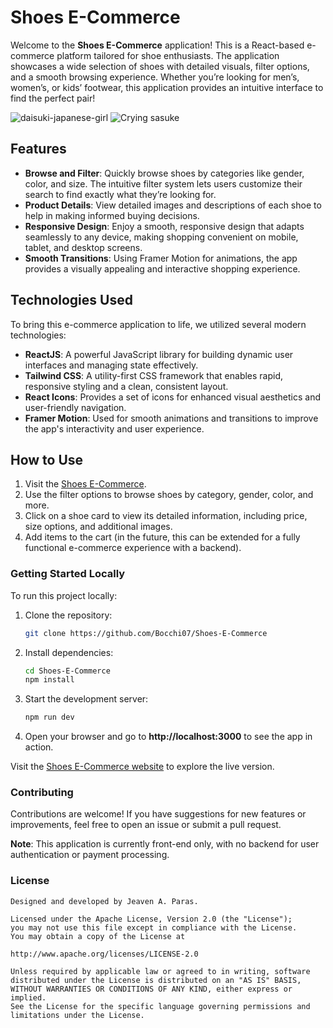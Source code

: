 # Shoes E-Commerce

Welcome to the **Shoes E-Commerce** application! This is a React-based e-commerce platform tailored for shoe enthusiasts. The application showcases a wide selection of shoes with detailed visuals, filter options, and a smooth browsing experience. Whether you’re looking for men’s, women’s, or kids’ footwear, this application provides an intuitive interface to find the perfect pair!

![daisuki-japanese-girl](https://github.com/user-attachments/assets/20f565e2-5f89-4f18-89ae-dc4739b10a5d) ![Crying sasuke](https://github.com/user-attachments/assets/92c14b79-4364-4b95-bc65-0955b59db998)



## Features

- **Browse and Filter**: Quickly browse shoes by categories like gender, color, and size. The intuitive filter system lets users customize their search to find exactly what they’re looking for.
- **Product Details**: View detailed images and descriptions of each shoe to help in making informed buying decisions.
- **Responsive Design**: Enjoy a smooth, responsive design that adapts seamlessly to any device, making shopping convenient on mobile, tablet, and desktop screens.
- **Smooth Transitions**: Using Framer Motion for animations, the app provides a visually appealing and interactive shopping experience.

## Technologies Used

To bring this e-commerce application to life, we utilized several modern technologies:

- **ReactJS**: A powerful JavaScript library for building dynamic user interfaces and managing state effectively.
- **Tailwind CSS**: A utility-first CSS framework that enables rapid, responsive styling and a clean, consistent layout.
- **React Icons**: Provides a set of icons for enhanced visual aesthetics and user-friendly navigation.
- **Framer Motion**: Used for smooth animations and transitions to improve the app's interactivity and user experience.

## How to Use

1. Visit the [Shoes E-Commerce](https://shoe-haven7.vercel.app/).
2. Use the filter options to browse shoes by category, gender, color, and more.
3. Click on a shoe card to view its detailed information, including price, size options, and additional images.
4. Add items to the cart (in the future, this can be extended for a fully functional e-commerce experience with a backend).

### Getting Started Locally
To run this project locally:
1. Clone the repository:
    ```bash
    git clone https://github.com/Bocchi07/Shoes-E-Commerce
    ```
2. Install dependencies:
    ```bash
    cd Shoes-E-Commerce
    npm install
    ```
3. Start the development server:
    ```bash
    npm run dev
    ```
4. Open your browser and go to **http://localhost:3000** to see the app in action.

Visit the [Shoes E-Commerce website](https://shoe-haven7.vercel.app/) to explore the live version.

### Contributing
Contributions are welcome! If you have suggestions for new features or improvements, feel free to open an issue or submit a pull request.

**Note**: This application is currently front-end only, with no backend for user authentication or payment processing.

### License
```plaintext
Designed and developed by Jeaven A. Paras.

Licensed under the Apache License, Version 2.0 (the "License");
you may not use this file except in compliance with the License.
You may obtain a copy of the License at

http://www.apache.org/licenses/LICENSE-2.0

Unless required by applicable law or agreed to in writing, software
distributed under the License is distributed on an "AS IS" BASIS,
WITHOUT WARRANTIES OR CONDITIONS OF ANY KIND, either express or implied.
See the License for the specific language governing permissions and limitations under the License.



